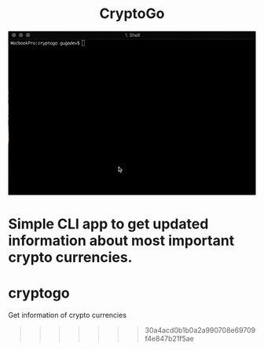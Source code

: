 <h1 align="center">CryptoGo</h1>

<p align="center">
  <img src="demo.gif" />
</p>

Simple CLI app to get updated information about most important crypto currencies.
=======
# cryptogo
Get information of crypto currencies
>>>>>>> 30a4acd0b1b0a2a990708e69709f4e847b21f5ae
